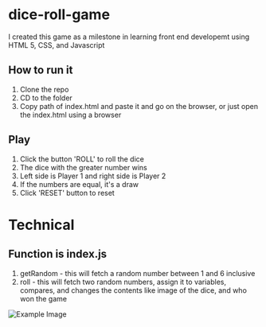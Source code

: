 # dice-roll-game
I created this game as a milestone in learning front end developemt using HTML 5, CSS, and Javascript

## How to run it
1. Clone the repo
2. CD to the folder
3. Copy path of index.html and paste it and go on the browser, or just open the index.html using a browser

## Play
1. Click the button 'ROLL' to roll the dice
2. The dice with the greater number wins
3. Left side is Player 1 and right side is Player 2
4. If the numbers are equal, it's a draw
5. Click 'RESET' button to reset

# Technical
## Function is index.js

1. getRandom - this will fetch a random number between 1 and 6 inclusive
2. roll - this will fetch two random numbers, assign it to variables, compares, and changes the contents like image of the dice, and who won the game

![Example Image](exmapleimage.png)

